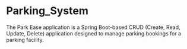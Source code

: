 # Parking_System
The Park Ease application is a Spring Boot-based CRUD (Create, Read, Update, Delete) application designed to manage parking bookings for a parking facility.
